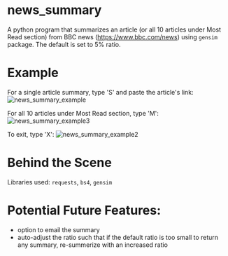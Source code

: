 # news_summary
A python program that summarizes an article (or all 10 articles under Most Read section) from BBC news (https://www.bbc.com/news) using `gensim` package. The default is set to 5% ratio.

# Example
For a single article summary, type 'S' and paste the article's link:
![news_summary_example](https://user-images.githubusercontent.com/39283556/102278837-51723380-3edf-11eb-990a-4ce62c59dae6.PNG)

For all 10 articles under Most Read section, type 'M':
![news_summary_example3](https://user-images.githubusercontent.com/39283556/102278840-53d48d80-3edf-11eb-9b22-4131cfd1744e.PNG)

To exit, type 'X':
![news_summary_example2](https://user-images.githubusercontent.com/39283556/102278845-5636e780-3edf-11eb-995e-268d377d4bee.PNG)

# Behind the Scene
Libraries used:
`requests`, `bs4`, `gensim`

# Potential Future Features:
* option to email the summary
* auto-adjust the ratio such that if the default ratio is too small to return any summary, re-summerize with an increased ratio
